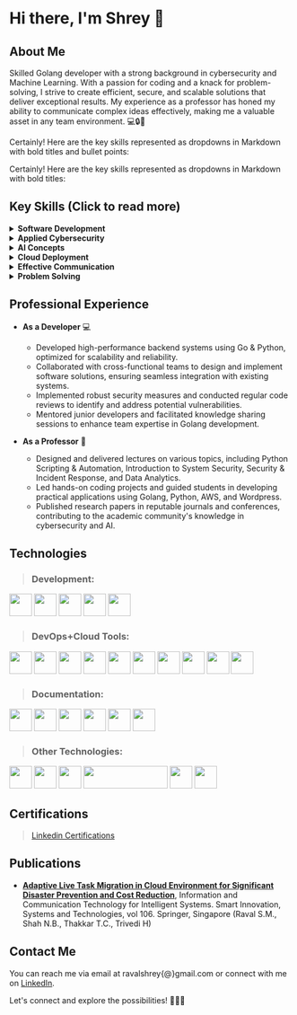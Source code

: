 # Hi there, I'm Shrey 👋

## About Me

Skilled Golang developer with a strong background in cybersecurity and Machine Learning. With a passion for coding and a knack for problem-solving, I strive to create efficient, secure, and scalable solutions that deliver exceptional results. My experience as a professor has honed my ability to communicate complex ideas effectively, making me a valuable asset in any team environment. 💻🔒🤖

Certainly! Here are the key skills represented as dropdowns in Markdown with bold titles and bullet points:

Certainly! Here are the key skills represented as dropdowns in Markdown with bold titles:

## Key Skills (Click to read more)

<details>
<summary><b>Software Development</b></summary>

I have extensive experience in developing scalable and performant applications using the Go and Python programming language. I'm well-versed in best practices, design patterns, and idiomatic coding style, ensuring clean and maintainable codebases. 🚀🐹

</details>

<details>
<summary><b>Applied Cybersecurity</b></summary>

Possesses in-depth knowledge of cybersecurity principles, including secure coding practices, threat modeling, vulnerability assessments, and risk management. I have hands-on experience in implementing security measures and mitigating vulnerabilities in various sectors and areas of industries. 🔒🔐

</details>

<details>
<summary><b>AI Concepts</b></summary>

With a solid understanding of artificial intelligence concepts, including machine learning, natural language processing, and computer vision, I can contribute to developing intelligent systems and integrating AI capabilities into software projects. 🧠🤖

</details>

<details>
<summary><b>Cloud Deployment</b></summary>

Proficient in deploying/managing applications on the Amazon Web Services (AWS) cloud platform. I have extensive experience with multiple AWS services such as EC2, S3, Lightsail, IAM, Route53, and RDS, and can design and implement scalable and resilient architectures. ☁️🚀

</details>

<details>
<summary><b>Effective Communication</b></summary>

I excel in presenting complex technical concepts in a clear and concise manner. Through my experience as a professor, I have honed my communication skills and can effectively convey ideas to both technical and non-technical audiences. 🎤💬

</details>

<details>
<summary><b>Problem Solving</b></summary>

I have a strong analytical mindset and a passion for problem-solving. I enjoy tackling complex challenges and finding innovative solutions by applying my technical expertise and critical thinking skills. 🧩💡

</details>

## Professional Experience

- **As a Developer** 💻
  - Developed high-performance backend systems using Go & Python, optimized for scalability and reliability.
  - Collaborated with cross-functional teams to design and implement software solutions, ensuring seamless integration with existing systems.
  - Implemented robust security measures and conducted regular code reviews to identify and address potential vulnerabilities.
  - Mentored junior developers and facilitated knowledge sharing sessions to enhance team expertise in Golang development.

- **As a Professor** 🐹
  - Designed and delivered lectures on various topics, including Python Scripting & Automation, Introduction to System Security, Security & Incident Response, and Data Analytics.
  - Led hands-on coding projects and guided students in developing practical applications using Golang, Python, AWS, and Wordpress.
  - Published research papers in reputable journals and conferences, contributing to the academic community's knowledge in cybersecurity and AI.


## Technologies

> ### Development:
<p align="left"><img src="https://www.vectorlogo.zone/logos/golang/golang-icon.svg" width="40" height="40">
<img src="https://www.vectorlogo.zone/logos/python/python-icon.svg" width="40" height="40">
<img src="https://www.vectorlogo.zone/logos/mysql/mysql-icon.svg" width="40" height="40">
<img src="https://www.vectorlogo.zone/logos/postgresql/postgresql-icon.svg" width="40" height="40">
<img src="https://www.vectorlogo.zone/logos/wordpress/wordpress-icon.svg" width="40" height="40">
</p>

> ### DevOps+Cloud Tools:
<p align="left"><img src="https://www.vectorlogo.zone/logos/amazon_aws/amazon_aws-icon.svg" width="40" height="40">
<img src="https://www.vectorlogo.zone/logos/google_cloud/google_cloud-icon.svg" width="40" height="40">
<img src="https://www.vectorlogo.zone/logos/firebase/firebase-icon.svg" width="40" height="40">
<img src="https://www.vectorlogo.zone/logos/docker/docker-icon.svg" width="40" height="40">
<img src="https://www.vectorlogo.zone/logos/jenkins/jenkins-icon.svg" width="40" height="40">
<img src="https://www.vectorlogo.zone/logos/git-scm/git-scm-icon.svg" width="40" height="40">
<img src="https://www.vectorlogo.zone/logos/github/github-icon.svg" width="40" height="40">
<img src="https://cdn.jsdelivr.net/gh/devicons/devicon/icons/bitbucket/bitbucket-original-wordmark.svg" width="40" height="40">
<img src="https://www.vectorlogo.zone/logos/atlassian_jira/atlassian_jira-icon.svg" width="40" height="40">
<img src="https://www.vectorlogo.zone/logos/gunicorn/gunicorn-icon.svg" width="40" height="40">
</p>

> ### Documentation:
<p align="left"><img src="https://cdn.jsdelivr.net/gh/devicons/devicon/icons/confluence/confluence-original-wordmark.svg" width="40" height="40">
<img src="https://www.vectorlogo.zone/logos/getpostman/getpostman-icon.svg" width="40" height="40">
<img src="https://www.vectorlogo.zone/logos/canva/canva-icon.svg" width="40" height="40">
<img src="https://upload.wikimedia.org/wikipedia/commons/thumb/5/5f/Microsoft_Office_logo_%282019%E2%80%93present%29.svg/1024px-Microsoft_Office_logo_%282019%E2%80%93present%29.svg.png" width="40" height="40">
<img src="https://upload.wikimedia.org/wikipedia/commons/thumb/3/30/Google_Sheets_logo_%282014-2020%29.svg/1498px-Google_Sheets_logo_%282014-2020%29.svg.png" width="40" height="40">
<img src="https://upload.wikimedia.org/wikipedia/commons/thumb/0/01/Google_Docs_logo_%282014-2020%29.svg/1481px-Google_Docs_logo_%282014-2020%29.svg.png" width="40" height="40">
</p>

> ### Other Technologies:
<p align="left"><img src="https://pandas.pydata.org//static/img/favicon_white.ico" width="40" height="40">
<img src="https://miro.medium.com/v2/resize:fit:1001/1*vPezx00A1u0WAfS8e8wBXQ.png" width="40" height="40">
<img src="https://cdn.jsdelivr.net/gh/devicons/devicon/icons/linux/linux-original.svg" width="40" height="40">
<img src="https://digitalsense.com.au/wp-content/uploads/2020/10/vmware-logo-white.png" width="150" height="40">
<img src="https://www.mertsarica.com/wp-content/uploads/2010/05/metasploitpng.png" width="40" height="40">
<img src="https://nmap.org/images/nmap-logo-256x256.png" width="40" height="40">
</p>


## Certifications

> [Linkedin Certifications](https://www.linkedin.com/in/ravalshrey/details/certifications/)


## Publications

- **[Adaptive Live Task Migration in Cloud Environment for Significant Disaster Prevention and Cost Reduction](https://link.springer.com/chapter/10.1007/978-981-13-1742-2_64)**,  Information and Communication Technology for Intelligent Systems. Smart Innovation, Systems and Technologies, vol 106. Springer, Singapore (Raval S.M., Shah N.B., Thakkar T.C., Trivedi H)

## Contact Me

You can reach me via email at ravalshrey{@}gmail.com or connect with me on [LinkedIn](https://www.linkedin.com/in/ravalshrey/).

Let's connect and explore the possibilities! 📧🤝🌟
